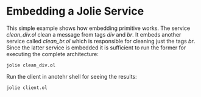 # Embedding a Jolie Service

This simple example shows how embedding primitive works. The service _clean_div.ol_ clean a message from tags _div_ and _br_. 
It embeds another service called _clean_br.ol_ which is responsible for cleaning just the tags _br_. Since the latter service 
is embedded it is sufficient to run the former for executing the complete architecture:

`jolie clean_div.ol`

Run the client in anotehr shell for seeing the results:

`jolie client.ol`
